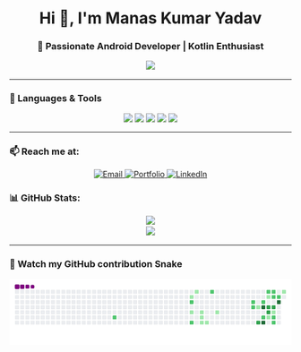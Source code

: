 <h1 align="center">Hi 👋, I'm Manas Kumar Yadav</h1>
<h3 align="center">🚀 Passionate Android Developer | Kotlin Enthusiast</h3>

<div align="center">
  <img src="https://readme-typing-svg.herokuapp.com?color=6A5ACD&size=24&center=true&vCenter=true&width=600&lines=Welcome+to+my+GitHub!;Kotlin,+Jetpack+Compose,+N8N+Automation;Let’s+build+something+awesome+🚀" />
</div>

---

### 🔧 Languages & Tools
<div align="center">
  <img src="https://img.shields.io/badge/Kotlin-%230095D5.svg?style=for-the-badge&logo=kotlin&logoColor=white"/>
  <img src="https://img.shields.io/badge/Java-%23ED8B00.svg?style=for-the-badge&logo=java&logoColor=white"/>
  <img src="https://img.shields.io/badge/Android-%233DDC84.svg?style=for-the-badge&logo=android&logoColor=white"/>
  <img src="https://img.shields.io/badge/GitHub-%23121011.svg?style=for-the-badge&logo=github&logoColor=white"/>
  <img src="https://img.shields.io/badge/N8N-%23EF6C00.svg?style=for-the-badge&logo=n8n&logoColor=white"/>
</div>

---

### 📫 Reach me at:
<div>
<p align="center"> <a href="mailto:manasydv123@gmail.com" target="_blank"> <img src="https://img.shields.io/badge/Email-D14836?style=for-the-badge&logo=gmail&logoColor=white" alt="Email"/> </a> <a href="https://your-portfolio.com" target="_blank"> <img src="https://img.shields.io/badge/Portfolio-000000?style=for-the-badge&logo=vercel&logoColor=white" alt="Portfolio"/> </a> <a href="https://www.linkedin.com/in/manas-kumar-yadav-26013a287/" target="_blank"> <img src="https://img.shields.io/badge/LinkedIn-0077B5?style=for-the-badge&logo=linkedin&logoColor=white" alt="LinkedIn"/> </a> </p>
</div>

### 📊 GitHub Stats:
<div align="center">
  <img src="https://github-readme-stats.vercel.app/api?username=rookiecoder910&show_icons=true&theme=radical" />
  <br/>
  <img src="https://github-readme-stats.vercel.app/api/top-langs/?username=rookiecoder910&layout=compact&theme=radical" />
</div>

---

### 🐍 Watch my GitHub contribution Snake
<div align="center">
  <img src="https://github.com/rookiecoder910/snk/blob/output/github-contribution-grid-snake.gif?raw=true" alt="snake gif"/>
</div>
